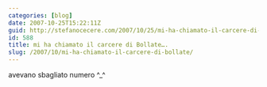```yaml
---
categories: [blog]
date: 2007-10-25T15:22:11Z
guid: http://stefanocecere.com/2007/10/25/mi-ha-chiamato-il-carcere-di-bollate/
id: 588
title: mi ha chiamato il carcere di Bollate….
slug: /2007/10/mi-ha-chiamato-il-carcere-di-bollate/
---
```


avevano sbagliato numero ^_^